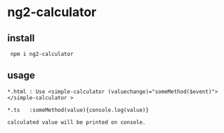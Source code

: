# ng2-calculator 

[npm-url]: https://www.npmjs.com/package/ng2-calculator

## install

```
 npm i ng2-calculator
```

## usage
```
*.html : Use <simple-calculator (valuechange)="someMethod($event)"></simple-calculator >

*.ts   :someMethod(value){console.log(value)} 

calculated value will be printed on console.
```
